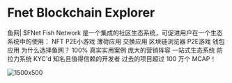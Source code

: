 # Fnet Blockchain Explorer

鱼网| $FNet
Fish Network 是一个集成的社区生态系统，可促进用户在一个生态系统中的使用：
NFT
P2E小游戏
薄荷应用
交换应用
区块链浏览器
P2E游戏
钱包应用
为什么选择鱼网？
100% 真实实用案例
庞大的营销阵容
一站式生态系统
防拉力系统
KYC'd
知名且值得信赖的开发者
过去的项目超过 100 万个 MCAP！

![1500x500](\1500x500.jpg)
